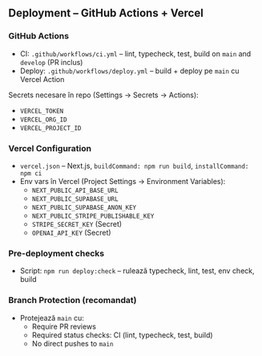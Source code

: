 ## Deployment – GitHub Actions + Vercel

### GitHub Actions
- CI: `.github/workflows/ci.yml` – lint, typecheck, test, build on `main` and `develop` (PR inclus)
- Deploy: `.github/workflows/deploy.yml` – build + deploy pe `main` cu Vercel Action

Secrets necesare în repo (Settings → Secrets → Actions):
- `VERCEL_TOKEN`
- `VERCEL_ORG_ID`
- `VERCEL_PROJECT_ID`

### Vercel Configuration
- `vercel.json` – Next.js, `buildCommand: npm run build`, `installCommand: npm ci`
- Env vars în Vercel (Project Settings → Environment Variables):
  - `NEXT_PUBLIC_API_BASE_URL`
  - `NEXT_PUBLIC_SUPABASE_URL`
  - `NEXT_PUBLIC_SUPABASE_ANON_KEY`
  - `NEXT_PUBLIC_STRIPE_PUBLISHABLE_KEY`
  - `STRIPE_SECRET_KEY` (Secret)
  - `OPENAI_API_KEY` (Secret)

### Pre-deployment checks
- Script: `npm run deploy:check` – rulează typecheck, lint, test, env check, build

### Branch Protection (recomandat)
- Protejează `main` cu:
  - Require PR reviews
  - Required status checks: CI (lint, typecheck, test, build)
  - No direct pushes to `main`



